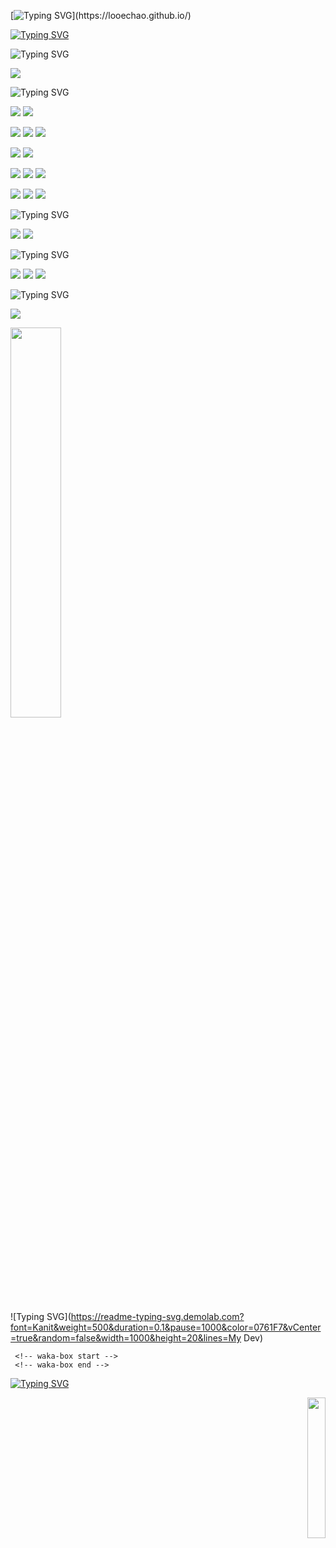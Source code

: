 [![Typing SVG](https://readme-typing-svg.demolab.com?font=Rubik+Spray+Paint&size=40&duration=1500&pause=1000&color=0761F7&vCenter=true&random=false&width=550&height=50&lines=HI%2C+I'm+looechao.;Follow+me+on+github.)](https://looechao.github.io/)

[![Typing SVG](https://readme-typing-svg.demolab.com?font=Fira+Code&size=10&duration=1&pause=1000&color=0761F7&vCenter=true&random=false&width=1000&height=10&lines=----------------------------------------------------------------------------------------------------------------------------------------------------------------------------------)]()



![Typing SVG](https://readme-typing-svg.demolab.com?font=Kanit&weight=600&duration=0.1&pause=1000&color=0761F7&vCenter=true&random=false&width=1000&height=20&lines=About+me)

 [![](https://img.shields.io/badge/A%20life%E2%80%93long%20student-grey?style=flat-square)]()

![Typing SVG](https://readme-typing-svg.demolab.com?font=Kanit&weight=500&duration=0.1&pause=1000&color=0761F7&vCenter=true&random=false&width=1000&height=20&lines=Platform+and+Devices)

[![](https://img.shields.io/badge/Windows-10%20LTSC-4e9eee?style=flat-square&logo=windows&logoColor=blue)](https://en.wikipedia.org/wiki/Windows_10) [![](https://img.shields.io/badge/OS-Fedora%20-grey?style=flat-square&logo=fedora&logoColor=blue)](https://fedoraproject.org/)

[![](https://img.shields.io/badge/IDE-Visual%20Studio-blue?style=flat-square&logo=visual-studio&logoColor=ffffff)](https://learn.microsoft.com/en-us/visualstudio/get-started/visual-studio-ide?view=vs-2019) [![](https://img.shields.io/badge/IDE-Visual%20Studio%20Code-blue?style=flat-square&logo=visual-studio-code&logoColor=blue)](https://code.visualstudio.com/docs/introvideos/basics)  [![](https://img.shields.io/badge/IDE-Code%20blocks-grean?style=flat-square&logo=codeblocks&logoColor=ffffff)](https://www.codeblocks.org/)

[![](https://img.shields.io/badge/Thinkpad-X230-2E77BC?style=flat-square&logo=thinkpad&logoColor=red)](https://psref.lenovo.com/syspool/Sys/PDF/withdrawnbook/ThinkPad_X230.pdf) [![](https://img.shields.io/badge/YOGA-Slim-grey?style=flat-square&logo=lenovo&logoColor=white)](https://laptopmedia.com/laptop-specs/lenovo-yoga-slim-7-pro-14-2/)

[![](https://img.shields.io/badge/Oneplus-8-red?style=flat-square&logo=oneplus&logoColor=red)](https://www.oneplus.com/cn/8) [![](https://img.shields.io/badge/Google-Pixel%20C-green?style=flat-square&logo=google&logoColor=green)](https://blog.google/products/android/meet-pixel-c-our-take-on-tablet/) [![](https://img.shields.io/badge/iPad-8-green?style=flat-square&logo=apple&logoColor=white)](https://support.apple.com/en-us/118451) 

[![](https://img.shields.io/badge/Xbox-360-green?style=flat-square&logo=Xbox&logoColor=Green)](https://en.wikipedia.org/wiki/Xbox_360) [![](https://img.shields.io/badge/Wii-U-2E77BC?style=flat-square&logo=wiiu&logoColor=white)](https://www.nintendo.co.uk/Wii-U/Wii-U-344102.html) [![](https://img.shields.io/badge/Steam-grey?style=flat-square&logo=steam&logoColor=white)](https://steamcommunity.com/id/looechao)

![Typing SVG](https://readme-typing-svg.demolab.com?font=Kanit&weight=500&duration=0.1&pause=1000&color=0761F7&vCenter=true&random=false&width=1000&height=20&lines=Languages)

 [![](https://img.shields.io/badge/Chinese-Native-pink?style=flat-square)](https://en.wikipedia.org/wiki/Chinese_language)
 [![](https://img.shields.io/badge/English-Work&Daily-pink?style=flat-square)](https://en.wikipedia.org/wiki/English_language)

![Typing SVG](https://readme-typing-svg.demolab.com?font=Kanit&weight=500&duration=0.1&pause=1000&color=0761F7&vCenter=true&random=false&width=1000&height=20&lines=Recently+focus+on%3A)

 [![](https://img.shields.io/badge/C++-2E77BC?style=flat-square&logo=c%2B%2B&logoColor=white)](https://cplusplus.com/) [![](https://img.shields.io/badge/Zen-green?style=flat-square)](https://en.wikipedia.org/wiki/Zen) [![](https://img.shields.io/badge/Minimalism-grey?style=flat-square)](https://en.wikipedia.org/wiki/Minimalism)

![Typing SVG](https://readme-typing-svg.demolab.com?font=Kanit&weight=500&duration=0.1&pause=1000&color=0761F7&vCenter=true&random=false&width=1000&height=20&lines=Education)

 [![](https://img.shields.io/badge/情報計算科学科-CSUFT(中南林業科技大學)-green?style=flat-squre)](https://english.csuft.edu.cn/)
</br>

<p align="left">
    <img src="https://github-readme-stats.vercel.app/api?username=looechao&theme=radical" style="width:40%; display:block; margin-left:0; margin-right:auto;" />
</p>

![Typing SVG](https://readme-typing-svg.demolab.com?font=Kanit&weight=500&duration=0.1&pause=1000&color=0761F7&vCenter=true&random=false&width=1000&height=20&lines=My Dev)


```
 <!-- waka-box start -->
 <!-- waka-box end -->
```


[![Typing SVG](https://readme-typing-svg.demolab.com?font=Fira+Code&size=10&duration=1&pause=1000&color=0761F7&vCenter=true&random=false&width=1000&height=10&lines=---------------------------------------------------------------------------------------------------------------------------------------------------------------------)]()

<p align="right">
  <a href="https://count.getloli.com/"><img src="https://count.getloli.com/get/@looechao?theme=asoul" style="width:24%;"></a>
</p>


<!--
**looechao/looechao** is a ✨ _special_ ✨ repository because its `README.md` (this file) appears on your GitHub profile.

Here are some ideas to get you started:

- 🔭 I’m currently working on ...
- 🌱 I’m currently learning ...
- 👯 I’m looking to collaborate on ...
- 🤔 I’m looking for help with ...
- 💬 Ask me about ...
- 📫 How to reach me: ...
- 😄 Pronouns: ...
- ⚡ Fun fact: ...



<p align="left">
    <img src="https://github-readme-stats.vercel.app/api?username=looechao&theme=radical"  style="width:55%;"/>
</p>


<p align="center">
    <img src="https://github-readme-stats.vercel.app/api/top-langs/?username=looechao&layout=compact&theme=radical"  style="width:55%;"/>
</p>
<p align="center">
    <img src="https://komarev.com/ghpvc/?username=looechao&color=ff69b4"  style="width:15%;"/>
</p>




Information & computing science (情報計算科学科) | CSUFT (中南林業科技大學)





</br>

![](https://github-readme-stats.vercel.app/api/top-langs/?username=looechao&layout=compact&exclude_repo=looechao.github.io,hugo-blog-root,AQI-ML-Python&theme=ocean_dark)
</br>




| [![Typing SVG](https://readme-typing-svg.demolab.com?font=Kanit&weight=500&duration=0.1&pause=1000&color=0761F7&vCenter=true&random=false&width=500&height=20&lines=About+me)](https://git.io/typing-svg) |
| :----------------------------------------------------------- |
| [![Typing SVG](https://readme-typing-svg.demolab.com?font=Kanit&weight=300&duration=0.1&pause=1000&color=0761F7&vCenter=true&random=false&width=500&height=20&lines=-+A+life-long+student.)](https://git.io/typing-svg) |
| [![Typing SVG](https://readme-typing-svg.demolab.com?font=Kanit&weight=500&duration=0.1&pause=1000&color=0761F7&vCenter=true&random=false&width=500&height=20&lines=Languages)](https://git.io/typing-svg) |
| [![Typing SVG](https://readme-typing-svg.demolab.com?font=Kanit&weight=300&duration=0.1&pause=1000&color=0761F7&vCenter=true&random=false&width=500&height=20&lines=-+Chinese(Native))](https://git.io/typing-svg) |
| [![Typing SVG](https://readme-typing-svg.demolab.com?font=Kanit&weight=300&duration=0.1&pause=1000&color=0761F7&vCenter=true&random=false&width=500&height=20&lines=-+English(Work+%26+Daily))](https://git.io/typing-svg) |
| [![Typing SVG](https://readme-typing-svg.demolab.com?font=Kanit&weight=500&duration=0.1&pause=1000&color=0761F7&vCenter=true&random=false&width=500&height=20&lines=Recently+focus+on%3A)](https://git.io/typing-svg) |
| [![Typing SVG](https://readme-typing-svg.demolab.com?font=Kanit&weight=300&duration=0.1&pause=1000&color=0761F7&vCenter=true&random=false&width=500&height=20&lines=-+C%2B%2B+%7C+Zen+%7C+Minimalism)](https://git.io/typing-svg) |
| [![Typing SVG](https://readme-typing-svg.demolab.com?font=Kanit&weight=500&duration=0.1&pause=1000&color=0761F7&vCenter=true&random=false&width=500&height=20&lines=Education)](https://git.io/typing-svg) |
| [![Typing SVG](https://readme-typing-svg.demolab.com?font=Kanit&weight=300&duration=0.1&pause=1000&color=0761F7&vCenter=true&random=false&width=500&height=20&lines=-+%E6%83%85%E5%A0%B1%E3%81%8A%E3%82%88%E3%81%B3%E8%A8%88%E7%AE%97%E7%A7%91%E5%AD%A6+%7C+%E4%B8%AD%E5%8D%97%E6%9E%97%E6%A5%AD%E7%A7%91%E6%8A%80%E5%A4%A7%E5%AD%A6)](https://git.io/typing-svg) |
| [![Typing SVG](https://readme-typing-svg.demolab.com?font=Kanit&weight=500&duration=1&pause=1000&color=0761F7&random=false&width=9000&lines=+++)](https://git.io/typing-svg) |



-->

